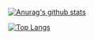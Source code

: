 [![Anurag's github stats](https://github-readme-stats.vercel.app/api?username=PeterChen1997)](https://github.com/anuraghazra/github-readme-stats)

[![Top Langs](https://github-readme-stats.vercel.app/api/top-langs/?username=anuraghazra)](https://github.com/anuraghazra/github-readme-stats)
